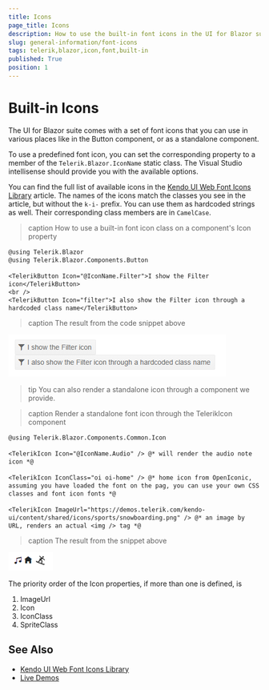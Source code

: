 ```yaml
---
title: Icons
page_title: Icons
description: How to use the built-in font icons in the UI for Blazor suite
slug: general-information/font-icons
tags: telerik,blazor,icon,font,built-in
published: True
position: 1
---
```


# Built-in Icons

The UI for Blazor suite comes with a set of font icons that you can use in various places like in the Button component, or as a standalone component.

To use a predefined font icon, you can set the corresponding property to a member of the `Telerik.Blazor.IconName` static class. The Visual Studio intellisense should provide you with the available options.

You can find the full list of available icons in the [Kendo UI Web Font Icons Library](https://docs.telerik.com/kendo-ui/styles-and-layout/icons-web) article. The names of the icons match the classes you see in the article, but without the `k-i-` prefix. You can use them as hardcoded strings as well. Their corresponding class members are in `CamelCase`.

>caption How to use a built-in font icon class on a component's Icon property

````CSHTML
@using Telerik.Blazor
@using Telerik.Blazor.Components.Button

<TelerikButton Icon="@IconName.Filter">I show the Filter icon</TelerikButton>
<br />
<TelerikButton Icon="filter">I also show the Filter icon through a hardcoded class name</TelerikButton>
````

>caption The result from the code snippet above

![](images/telerik-button-with-icon.png)

>tip You can also render a standalone icon through a component we provide.

>caption Render a standalone font icon through the TelerikIcon component

````CSHTML
@using Telerik.Blazor.Components.Common.Icon

<TelerikIcon Icon="@IconName.Audio" /> @* will render the audio note icon *@

<TelerikIcon IconClass="oi oi-home" /> @* home icon from OpenIconic, assuming you have loaded the font on the pag, you can use your own CSS classes and font icon fonts *@

<TelerikIcon ImageUrl="https://demos.telerik.com/kendo-ui/content/shared/icons/sports/snowboarding.png" /> @* an image by URL, renders an actual <img /> tag *@
````

>caption The result from the snippet above

![](images/standalone-font-icons.png)

The priority order of the Icon properties, if more than one is defined, is

1. ImageUrl
2. Icon
3. IconClass
4. SpriteClass


## See Also

  * [Kendo UI Web Font Icons Library](https://docs.telerik.com/kendo-ui/styles-and-layout/icons-web)
  * [Live Demos](https://demos.telerik.com/blazor-ui/)
